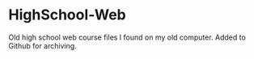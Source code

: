 # HighSchool-Web

Old high school web course files I found on my old computer. Added to Github for archiving. 
